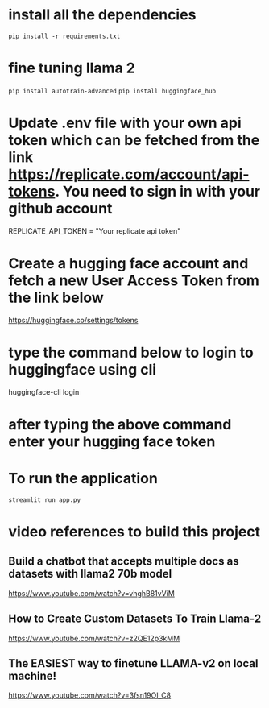 # install all the dependencies

```pip install -r requirements.txt```

# fine tuning llama 2

```pip install autotrain-advanced```
```pip install huggingface_hub```


# Update .env file with your own api token which can be fetched from the link https://replicate.com/account/api-tokens. You need to sign in with your github account

REPLICATE_API_TOKEN = "Your replicate api token"

# Create a hugging face account and fetch a new User Access Token from the link below 

https://huggingface.co/settings/tokens

# type the command below to login to huggingface using cli
huggingface-cli login
# after typing the above command enter your hugging face token

# To run the application 
```streamlit run app.py```
 
# video references to build this project

## Build a chatbot that accepts multiple docs as datasets with llama2 70b model

https://www.youtube.com/watch?v=vhghB81vViM

## How to Create Custom Datasets To Train Llama-2

https://www.youtube.com/watch?v=z2QE12p3kMM

## The EASIEST way to finetune LLAMA-v2 on local machine!
https://www.youtube.com/watch?v=3fsn19OI_C8
